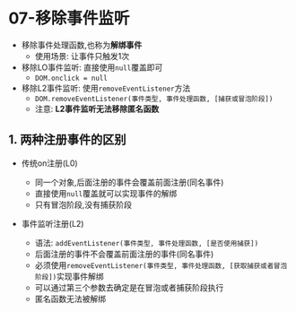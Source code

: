 # 07-移除事件监听

- 移除事件处理函数,也称为**解绑事件**
  - 使用场景: 让事件只触发1次
- 移除LO事件监听: 直接使用`null`覆盖即可
  - `DOM.onclick = null`
- 移除L2事件监听: 使用`removeEventListener`方法
  - `DOM.removeEventListener(事件类型, 事件处理函数, [捕获或冒泡阶段])`
  - 注意: **L2事件监听无法移除匿名函数**

## 1. 两种注册事件的区别

- 传统on注册(L0)
  - 同一个对象,后面注册的事件会覆盖前面注册(同名事件)
  - 直接使用`null`覆盖就可以实现事件的解绑
  - 只有冒泡阶段,没有捕获阶段

- 事件监听注册(L2)
  - 语法: `addEventListener(事件类型, 事件处理函数, [是否使用捕获])`
  - 后面注册的事件不会覆盖前面注册的事件(同名事件)
  - 必须使用`removeEventListener(事件类型, 事件处理函数, [获取捕获或者冒泡阶段])`实现事件解绑
  - 可以通过第三个参数去确定是在冒泡或者捕获阶段执行
  - 匿名函数无法被解绑